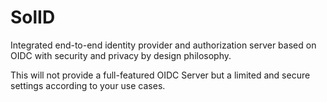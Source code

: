 # SolID

Integrated end-to-end identity provider and authorization server based on OIDC
with security and privacy by design philosophy.

This will not provide a full-featured OIDC Server but a limited and secure
settings according to your use cases.
